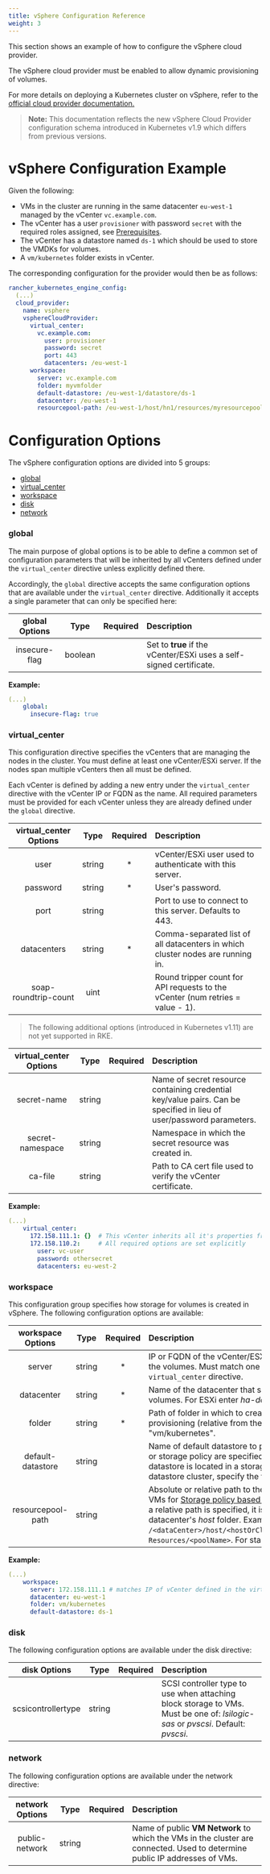```yaml
---
title: vSphere Configuration Reference
weight: 3
---
```


This section shows an example of how to configure the vSphere cloud provider.

The vSphere cloud provider must be enabled to allow dynamic provisioning of volumes.

For more details on deploying a Kubernetes cluster on vSphere, refer to the [official cloud provider documentation.](https://cloud-provider-vsphere.sigs.k8s.io/tutorials/kubernetes-on-vsphere-with-kubeadm.html)

>  **Note:** This documentation reflects the new vSphere Cloud Provider configuration schema introduced in Kubernetes v1.9 which differs from previous versions.

# vSphere Configuration Example

Given the following:

- VMs in the cluster are running in the same datacenter `eu-west-1` managed by the vCenter `vc.example.com`.
- The vCenter has a user `provisioner` with password `secret` with the required roles assigned, see [Prerequisites](#prerequisites).
- The vCenter has a datastore named `ds-1` which should be used to store the VMDKs for volumes.
- A `vm/kubernetes` folder exists in vCenter.

The corresponding configuration for the provider would then be as follows:

```yaml
rancher_kubernetes_engine_config:
  (...)
  cloud_provider:
    name: vsphere
    vsphereCloudProvider:
      virtual_center:
        vc.example.com:
          user: provisioner
          password: secret
          port: 443
          datacenters: /eu-west-1
      workspace:
        server: vc.example.com
        folder: myvmfolder
        default-datastore: /eu-west-1/datastore/ds-1
        datacenter: /eu-west-1
        resourcepool-path: /eu-west-1/host/hn1/resources/myresourcepool

```
# Configuration Options

The vSphere configuration options are divided into 5 groups:

* [global](#global)
* [virtual_center](#virtual_center)
* [workspace](#workspace)
* [disk](#disk)
* [network](#network)

### global

The main purpose of global options is to be able to define a common set of configuration parameters that will be inherited by all vCenters defined under the `virtual_center` directive unless explicitly defined there.

Accordingly, the `global` directive accepts the same configuration options that are available under the `virtual_center` directive. Additionally it accepts a single parameter that can only be specified here:

| global Options  |  Type   | Required  | Description |
|:---------------:|:-------:|:---------:|:---------|
| insecure-flag   | boolean |           | Set to **true** if the vCenter/ESXi uses a self-signed certificate.           |

**Example:**

```yaml
(...)
    global:
      insecure-flag: true
```

### virtual_center

This configuration directive specifies the vCenters that are managing the nodes in the cluster. You must define at least one vCenter/ESXi server. If the nodes span multiple vCenters then all must be defined.

Each vCenter is defined by adding a new entry under the `virtual_center` directive with the vCenter IP or FQDN as the name. All required parameters must be provided for each vCenter unless they are already defined under the `global` directive.

| virtual_center Options |  Type    | Required  | Description |
|:----------------------:|:--------:|:---------:|:-----------|
| user                   | string	  |   *       | vCenter/ESXi user used to authenticate with this server. |
| password               | string	  |   *       | User's password. |
| port                   | string	  |           | Port to use to connect to this server. Defaults to 443.  |
| datacenters            | string	  |   *       | Comma-separated list of all datacenters in which cluster nodes are running in. |
| soap-roundtrip-count   | uint     |           | Round tripper count for API requests to the vCenter (num retries = value - 1). |

> The following additional options (introduced in Kubernetes v1.11) are not yet supported in RKE.

| virtual_center Options |  Type    | Required  | Description |
|:----------------------:|:--------:|:---------:|:-------|
| secret-name            | string   |           | Name of secret resource containing credential key/value pairs. Can be specified in lieu of user/password parameters.|
| secret-namespace       | string   |           | Namespace in which the secret resource was created in. |
| ca-file                | string   |           | Path to CA cert file used to verify the vCenter certificate. |

**Example:**

```yaml
(...)
    virtual_center:
      172.158.111.1: {}  # This vCenter inherits all it's properties from global options
      172.158.110.2:     # All required options are set explicitly
        user: vc-user
        password: othersecret
        datacenters: eu-west-2
```

### workspace

This configuration group specifies how storage for volumes is created in vSphere.
The following configuration options are available:

| workspace Options      |  Type    | Required  | Description |
|:----------------------:|:--------:|:---------:|:---------|
| server                 | string   |   *       | IP or FQDN of the vCenter/ESXi that should be used for creating the volumes. Must match one of the vCenters defined under the `virtual_center` directive.|
| datacenter             | string   |   *       | Name of the datacenter that should be used for creating volumes. For ESXi enter *ha-datacenter*.|
| folder                 | string   |   *       | Path of folder in which to create dummy VMs used for volume provisioning (relative from the root folder in vCenter), e.g. "vm/kubernetes".|
| default-datastore      | string   |           | Name of default datastore to place VMDKs if neither datastore or storage policy are specified in the volume options of a PVC. If datastore is located in a storage folder or is a member of a datastore cluster, specify the full path. |
| resourcepool-path      | string   |           | Absolute or relative path to the resource pool where the dummy VMs for [Storage policy based provisioning](https://vmware.github.io/vsphere-storage-for-kubernetes/documentation/policy-based-mgmt.html) should be created. If a relative path is specified, it is resolved with respect to the datacenter's *host* folder. Examples: `/<dataCenter>/host/<hostOrClusterName>/Resources/<poolName>`, `Resources/<poolName>`. For standalone ESXi specify `Resources`. |

**Example:**

```yaml
(...)
    workspace:
      server: 172.158.111.1 # matches IP of vCenter defined in the virtual_center block
      datacenter: eu-west-1
      folder: vm/kubernetes
      default-datastore: ds-1
```

### disk

The following configuration options are available under the disk directive:

| disk Options         |  Type    | Required  | Description |
|:--------------------:|:--------:|:---------:|:----------------|
| scsicontrollertype   | string   |           | SCSI controller type to use when attaching block storage to VMs. Must be one of: *lsilogic-sas* or *pvscsi*. Default: *pvscsi*. |

### network


The following configuration options are available under the network directive:

| network Options     |  Type    | Required  | Description |
|:-------------------:|:--------:|:---------:|:-----------------------------------------------------------------------------|
| public-network      | string   |           | Name of public **VM Network** to which the VMs in the cluster are connected. Used to determine public IP addresses of VMs.|

